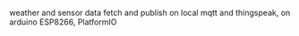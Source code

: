 weather and sensor data fetch and publish on local mqtt and thingspeak,
on arduino ESP8266, PlatformIO